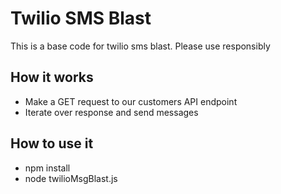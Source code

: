 # Twilio SMS Blast
This is a base code for twilio sms blast. Please use responsibly

## How it works
- Make a GET request to our customers API endpoint
- Iterate over response and send messages

## How to use it
- npm install
- node twilioMsgBlast.js
